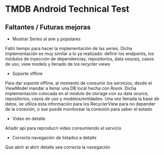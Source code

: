 # TMDB Android Technical Test

## Faltantes / Futuras mejoras

- Mostrar Series al aire y populares

Faltó tiempo para hacer la implementación de las series. Dicha implementación es muy similar a lo ya realizado: definir los endpoints, los módulos de inyección de dependencias, repositorios, data souces, casos de uso, view models y llenado de los recycler views

- Soporte offline

Para dar soporte offline, al momento de consumir los servicios, desde el ViewModel mandar a llenar una DB local hecha con Room. Dicha implementación colocada en el módulo de storage con su data source, repositorios, casos de uso y modelos/entidades. Una vez llenada la base de datos, se utiliza esta información para los RecyclerView para no depender de la conexión, o sse puede monitorear la conexión para saber el estado

- Video en detalle

Añadir api para reproducri video consumiendo el servicio

- Correcta navegación de listados a detalle 

Que abrir al abrir detalle sea correcta la navegación
